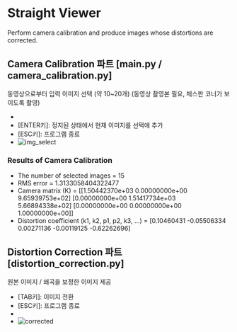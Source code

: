 # Straight Viewer
Perform camera calibration and produce images whose distortions are corrected.

## Camera Calibration 파트 [main.py / camera_calibration.py]
동영상으로부터 입력 이미지 선택 (약 10~20개)
(동영상 촬영본 필요, 체스판 코너가 보이도록 촬영)
* [SPACE키]: 정지/재개
* [ENTER키]: 정지된 상태에서 현재 이미지를 선택에 추가
* [ESC키]: 프로그램 종료
* ![img_select](https://github.com/illboi1/straight-viewer/assets/88954347/3dada07d-edca-49ab-82b1-628ea999443e)

### Results of Camera Calibration
* The number of selected images = 15
* RMS error = 1.3133058404322477
* Camera matrix (K) = 
[[1.50442370e+03 0.00000000e+00 9.65939753e+02]
 [0.00000000e+00 1.51417734e+03 5.66894338e+02]
 [0.00000000e+00 0.00000000e+00 1.00000000e+00]]
* Distortion coefficient (k1, k2, p1, p2, k3, ...) = [0.10460431 -0.05506334  0.00271136 -0.00119125 -0.62262696]

## Distortion Correction 파트 [distortion_correction.py]
원본 이미지 / 왜곡을 보정한 이미지 제공
* [TAB키]: 이미지 전환
* [ESC키]: 프로그램 종료
* [SPACE키]: 정지/재개
* ![corrected](https://github.com/illboi1/straight-viewer/assets/88954347/153084af-a370-4651-84e4-7c8637aede3d)
